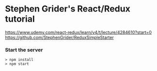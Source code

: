 # Stephen Grider's React/Redux tutorial
https://www.udemy.com/react-redux/learn/v4/t/lecture/4284610?start=0
https://github.com/StephenGrider/ReduxSimpleStarter

### Start the server

```
> npm install
> npm start
```
